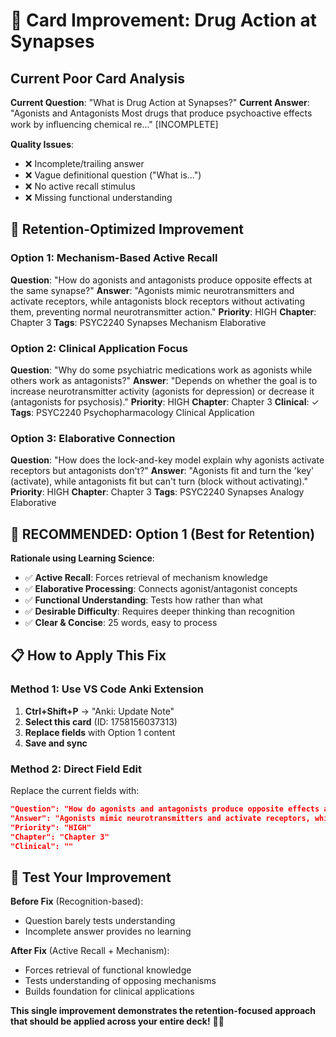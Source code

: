# 🎯 Card Improvement: Drug Action at Synapses

## Current Poor Card Analysis
**Current Question**: "What is Drug Action at Synapses?"
**Current Answer**: "Agonists and Antagonists Most drugs that produce psychoactive effects work by inﬂuencing chemical re..." [INCOMPLETE]

**Quality Issues**:
- ❌ Incomplete/trailing answer
- ❌ Vague definitional question ("What is...")
- ❌ No active recall stimulus
- ❌ Missing functional understanding

## 🧠 Retention-Optimized Improvement

### Option 1: Mechanism-Based Active Recall
**Question**: "How do agonists and antagonists produce opposite effects at the same synapse?"
**Answer**: "Agonists mimic neurotransmitters and activate receptors, while antagonists block receptors without activating them, preventing normal neurotransmitter action."
**Priority**: HIGH
**Chapter**: Chapter 3
**Tags**: PSYC2240 Synapses Mechanism Elaborative

### Option 2: Clinical Application Focus  
**Question**: "Why do some psychiatric medications work as agonists while others work as antagonists?"
**Answer**: "Depends on whether the goal is to increase neurotransmitter activity (agonists for depression) or decrease it (antagonists for psychosis)."
**Priority**: HIGH
**Chapter**: Chapter 3
**Clinical**: ✓
**Tags**: PSYC2240 Psychopharmacology Clinical Application

### Option 3: Elaborative Connection
**Question**: "How does the lock-and-key model explain why agonists activate receptors but antagonists don't?"
**Answer**: "Agonists fit and turn the 'key' (activate), while antagonists fit but can't turn (block without activating)."
**Priority**: HIGH
**Chapter**: Chapter 3
**Tags**: PSYC2240 Synapses Analogy Elaborative

## 🎯 RECOMMENDED: Option 1 (Best for Retention)

**Rationale using Learning Science**:
- ✅ **Active Recall**: Forces retrieval of mechanism knowledge
- ✅ **Elaborative Processing**: Connects agonist/antagonist concepts
- ✅ **Functional Understanding**: Tests how rather than what
- ✅ **Desirable Difficulty**: Requires deeper thinking than recognition
- ✅ **Clear & Concise**: 25 words, easy to process

## 📋 How to Apply This Fix

### Method 1: Use VS Code Anki Extension
1. **Ctrl+Shift+P** → "Anki: Update Note"
2. **Select this card** (ID: 1758156037313)
3. **Replace fields** with Option 1 content
4. **Save and sync**

### Method 2: Direct Field Edit
Replace the current fields with:

```json
"Question": "How do agonists and antagonists produce opposite effects at the same synapse?"
"Answer": "Agonists mimic neurotransmitters and activate receptors, while antagonists block receptors without activating them, preventing normal neurotransmitter action."
"Priority": "HIGH"
"Chapter": "Chapter 3"
"Clinical": ""
```

## 🚀 Test Your Improvement

**Before Fix** (Recognition-based):
- Question barely tests understanding
- Incomplete answer provides no learning

**After Fix** (Active Recall + Mechanism):
- Forces retrieval of functional knowledge
- Tests understanding of opposing mechanisms
- Builds foundation for clinical applications

**This single improvement demonstrates the retention-focused approach that should be applied across your entire deck!** 🧠✨